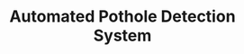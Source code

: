 ---
layout: publications
categories: publications 
title: "Automated Pothole Detection System"
authors: Girisha D De Silva, Ravin S Perera, Nayanajith M Laxman, Kenneth M Thilakarathna, Chamath I Keppitiyagama, Kasun De Zoysa
conference: International Conference on Advances in ICT for Emerging Regions, Colombo, Sri Lanka
conferenceinfo: 
---